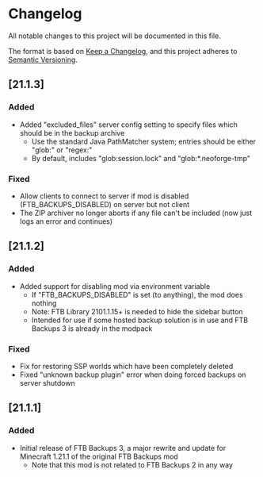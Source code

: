 # Changelog
All notable changes to this project will be documented in this file.

The format is based on [Keep a Changelog](https://keepachangelog.com/en/1.0.0/),
and this project adheres to [Semantic Versioning](https://semver.org/spec/v2.0.0.html).

## [21.1.3]

### Added
* Added "excluded_files" server config setting to specify files which should be in the backup archive
  * Use the standard Java PathMatcher system; entries should be either "glob:<file-glob>" or "regex:<regular-expression>"
  * By default, includes "glob:session.lock" and "glob:*.neoforge-tmp"

### Fixed
* Allow clients to connect to server if mod is disabled (FTB_BACKUPS_DISABLED) on server but not client
* The ZIP archiver no longer aborts if any file can't be included (now just logs an error and continues)

## [21.1.2]

### Added
* Added support for disabling mod via environment variable 
  * If "FTB_BACKUPS_DISABLED" is set (to anything), the mod does nothing
  * Note: FTB Library 2101.1.15+ is needed to hide the sidebar button
  * Intended for use if some hosted backup solution is in use and FTB Backups 3 is already in the modpack

### Fixed
* Fix for restoring SSP worlds which have been completely deleted
* Fixed "unknown backup plugin" error when doing forced backups on server shutdown

## [21.1.1]

### Added
* Initial release of FTB Backups 3, a major rewrite and update for Minecraft 1.21.1 of the original FTB Backups mod
  * Note that this mod is not related to FTB Backups 2 in any way
